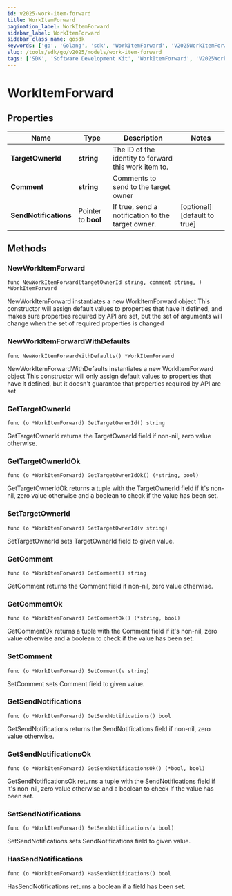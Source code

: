 ```yaml
---
id: v2025-work-item-forward
title: WorkItemForward
pagination_label: WorkItemForward
sidebar_label: WorkItemForward
sidebar_class_name: gosdk
keywords: ['go', 'Golang', 'sdk', 'WorkItemForward', 'V2025WorkItemForward'] 
slug: /tools/sdk/go/v2025/models/work-item-forward
tags: ['SDK', 'Software Development Kit', 'WorkItemForward', 'V2025WorkItemForward']
---
```


# WorkItemForward

## Properties

Name | Type | Description | Notes
------------ | ------------- | ------------- | -------------
**TargetOwnerId** | **string** | The ID of the identity to forward this work item to. | 
**Comment** | **string** | Comments to send to the target owner | 
**SendNotifications** | Pointer to **bool** | If true, send a notification to the target owner. | [optional] [default to true]

## Methods

### NewWorkItemForward

`func NewWorkItemForward(targetOwnerId string, comment string, ) *WorkItemForward`

NewWorkItemForward instantiates a new WorkItemForward object
This constructor will assign default values to properties that have it defined,
and makes sure properties required by API are set, but the set of arguments
will change when the set of required properties is changed

### NewWorkItemForwardWithDefaults

`func NewWorkItemForwardWithDefaults() *WorkItemForward`

NewWorkItemForwardWithDefaults instantiates a new WorkItemForward object
This constructor will only assign default values to properties that have it defined,
but it doesn't guarantee that properties required by API are set

### GetTargetOwnerId

`func (o *WorkItemForward) GetTargetOwnerId() string`

GetTargetOwnerId returns the TargetOwnerId field if non-nil, zero value otherwise.

### GetTargetOwnerIdOk

`func (o *WorkItemForward) GetTargetOwnerIdOk() (*string, bool)`

GetTargetOwnerIdOk returns a tuple with the TargetOwnerId field if it's non-nil, zero value otherwise
and a boolean to check if the value has been set.

### SetTargetOwnerId

`func (o *WorkItemForward) SetTargetOwnerId(v string)`

SetTargetOwnerId sets TargetOwnerId field to given value.


### GetComment

`func (o *WorkItemForward) GetComment() string`

GetComment returns the Comment field if non-nil, zero value otherwise.

### GetCommentOk

`func (o *WorkItemForward) GetCommentOk() (*string, bool)`

GetCommentOk returns a tuple with the Comment field if it's non-nil, zero value otherwise
and a boolean to check if the value has been set.

### SetComment

`func (o *WorkItemForward) SetComment(v string)`

SetComment sets Comment field to given value.


### GetSendNotifications

`func (o *WorkItemForward) GetSendNotifications() bool`

GetSendNotifications returns the SendNotifications field if non-nil, zero value otherwise.

### GetSendNotificationsOk

`func (o *WorkItemForward) GetSendNotificationsOk() (*bool, bool)`

GetSendNotificationsOk returns a tuple with the SendNotifications field if it's non-nil, zero value otherwise
and a boolean to check if the value has been set.

### SetSendNotifications

`func (o *WorkItemForward) SetSendNotifications(v bool)`

SetSendNotifications sets SendNotifications field to given value.

### HasSendNotifications

`func (o *WorkItemForward) HasSendNotifications() bool`

HasSendNotifications returns a boolean if a field has been set.


